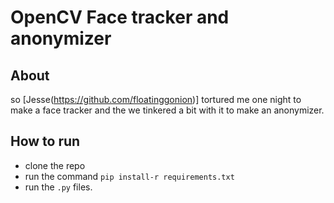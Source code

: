 # OpenCV Face tracker and anonymizer
## About
so [Jesse(https://github.com/floatinggonion)] tortured me one night to make a face tracker and the we tinkered a bit with it to make an anonymizer.<br/>
## How to run
- clone the repo
- run the command `pip install-r requirements.txt`
- run the `.py` files.

